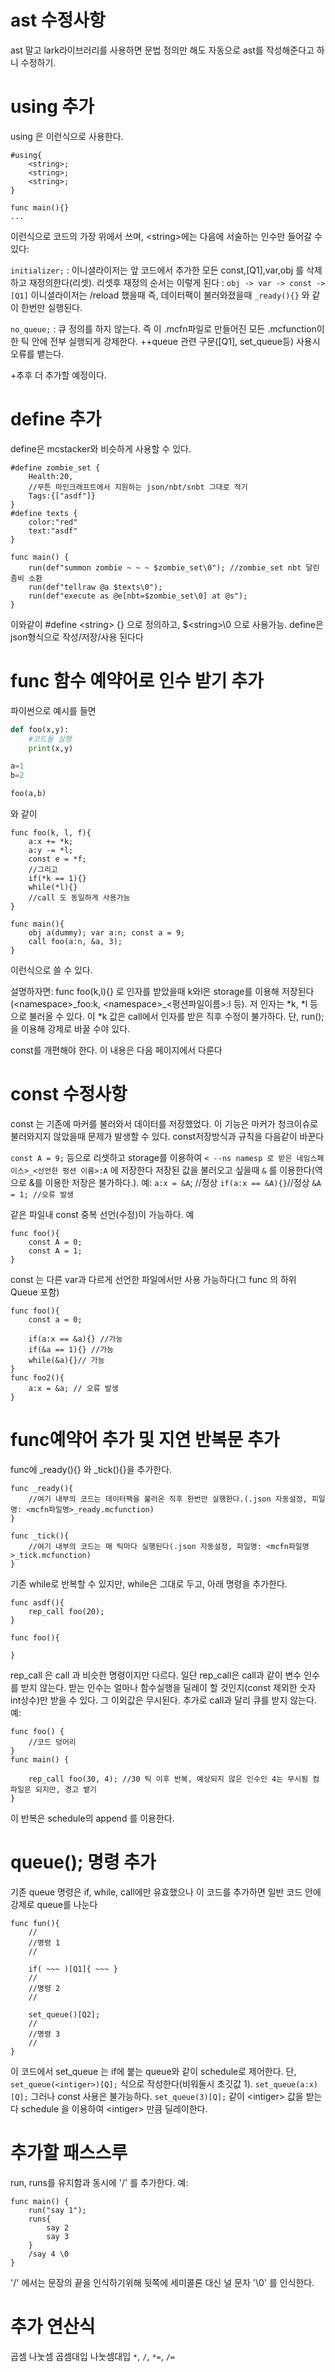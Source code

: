 # ast 수정사항
ast 말고 lark라이브러리를 사용하면 문법 정의만 해도 자동으로 ast를 작성해준다고 하니 수정하기.

# using 추가
using 은 이런식으로 사용한다.
```
#using{
	<string>;
	<string>;
	<string>;
}

func main(){}
...
```
이런식으로 코드의 가장 위에서 쓰며, \<string\>에는 다음에 서술하는 인수만 들어갈 수 있다:

`initializer;` : 이니셜라이저는 앞 코드에서 추가한 모든 const,\[Q1\],var,obj 를 삭제하고 재정의한다(리셋). 리셋후 재정의 순서는 이렇게 된다 : `obj -> var -> const -> [Q1]`  이니셜라이저는 /reload 했을때 즉, 데이터팩이 불러와졌을때 `_ready(){}` 와 같이 한번만 실행된다.

`no_queue;` : 큐 정의를 하지 않는다. 즉 이 .mcfn파일로 만들어진 모든 .mcfunction이 한 틱 안에 전부 실행되게 강제한다. ++queue 관련 구문(\[Q1\], set_queue등) 사용시 오류를 뱉는다.

+추후 더 추가할 예정이다.

# define 추가
define은 mcstacker와 비슷하게 사용할 수 있다.
```
#define zombie_set {
	Health:20,
	//무튼 마인크래프트에서 지원하는 json/nbt/snbt 그대로 적기
	Tags:{["asdf"]}
}
#define texts {
	color:"red"
	text:"asdf"
}

func main() {
	run(def"summon zombie ~ ~ ~ $zombie_set\0"); //zombie_set nbt 달린 좀비 소환
	run(def"tellraw @a $texts\0");
	run(def"execute as @e[nbt=$zombie_set\0] at @s");
}
```

이와같이 \#define \<string\> {} 으로 정의하고, $\<string\>\\0 으로 사용가능.
define은 json형식으로 작성/저장/사용 된다다


# func 함수 예약어로 인수 받기 추가
파이썬으로 예시를 들면
```py
def foo(x,y):
	#코드들 실행
	print(x,y)

a=1
b=2

foo(a,b)
```
와 같이

```mcfn
func foo(k, l, f){
	a:x += *k;
	a:y -= *l;
	const e = *f;
	//그리고
	if(*k == 1){}
	while(*l){}
	//call 도 동일하게 사용가능
}

func main(){
	obj a(dummy); var a:n; const a = 9;
	call foo(a:n, &a, 3);
}
```
이런식으로 쓸 수 있다.

설명하자면:
func foo(k,l){} 로 인자를 받았을때 k와l은 storage를 이용해 저장된다(\<namespace\>\_foo:k, \<namespace\>\_\<펑션파일이름\>:l 등).
저 인자는 \*k, \*l 등으로 불러올 수 있다. 이 \*k 값은 call에서 인자를 받은 직후 수정이 불가하다. 단, run(); 을 이용해 강제로 바꿀 수야 있다.

const를 개편해야 한다. 이 내용은 다음 페이지에서 다룬다

# const 수정사항
const 는 기존에 마커를 불러와서 데이터를 저장했었다. 이 기능은 마커가 청크이슈로 불러와지지 않았을때 문제가 발생할 수 있다. const저장방식과 규칙을 다음같이 바꾼다

`const A = 9;` 등으로 리셋하고 storage를 이용하여 `< --ns namesp 로 받은 네임스페이스>_<선언한 펑션 이름>:A` 에 저장한다
저장된 값을 불러오고 싶을때 `&` 를 이용한다(역으로 &를 이용한 저장은 불가하다.). 예:
`a:x = &A`; //정상
`if(a:x == &A){}`//정상
`&A = 1; //오류 발생`

같은 파일내 const 중복 선언(수정)이 가능하다. 예
```mcfn
func foo(){
	const A = 0;
	const A = 1;
}
```
const 는 다른 var과 다르게 선언한 파일에서만 사용 가능하다(그 func 의 하위 Queue 포함)
```mcfn
func foo(){
	const a = 0;
	
	if(a:x == &a){} //가능
	if(&a == 1){} //가능
	while(&a){}// 가능
}
func foo2(){
	a:x = &a; // 오류 발생
}
```

# func예약어 추가 및 지연 반복문 추가
func에 \_ready(){} 와 \_tick(){}을 추가한다.
```test.mcfn
func _ready(){
	//여기 내부의 코드는 데이터팩을 불러온 직후 한번만 실행한다.(.json 자동설정, 피일명: <mcfn파일명>_ready.mcfunction)
}

func _tick(){
	//여기 내부의 코드는 매 틱마다 실행된다(.json 자동설정, 파일명: <mcfn파일명>_tick.mcfunction)
}
```

기존 while로 반복할 수 있지만, while은 그대로 두고, 아래 명령을 추가한다.
```mcfn
func asdf(){
	rep_call foo(20);
}

func foo(){

}
```
rep_call 은 call 과 비슷한 명령이지만 다르다. 일단 rep_call은 call과 같이 변수 인수를 받지 않는다. 받는 인수는 얼마나 함수실행을 딜레이 할 것인지(const 제외한 숫자int상수)만 받을 수 있다. 그 이외값은 무시된다. 추가로 call과 달리 큐를 받지 않는다. 예:
```mcfn
func foo() {
	//코드 덩어리
}
func main() {
	
	rep_call foo(30, 4); //30 틱 이후 반복, 예상되지 않은 인수인 4는 무시됨 컴파일은 되지만, 경고 뱉기
}
```
이 반복은 schedule의 append 를 이용한다.

# queue(); 명령 추가

기존 queue 명령은 if, while, call에만 유효했으나
이 코드를 추가하면 일반 코드 안에 강제로 queue를 나눈다
```mcfn
func fun(){
	//
	//명령 1
	//
	
	if( ~~~ )[Q1]{ ~~~ }
	//
	//명령 2
	//
	
	set_queue()[Q2];
	//
	//명령 3
	//
}

```
이 코드에서 set_queue 는 if에 붙는 queue와 같이 schedule로 제어한다. 단,
`set_queue(<intiger>)[Q];` 식으로 작성한다(비워둘시 초깃값 1).
`set_queue(a:x)[Q];`  그러나 const 사용은 불가능하다.
`set_queue(3)[Q];` 같이 \<intiger\> 값을 받는다 schedule 을 이용하여 \<intiger\> 만큼 딜레이한다.

# 추가할 패스스루
run, runs를 유지함과 동시에 '/' 를 추가한다. 예:
```mcfn
func main() {
	run("say 1");
	runs{
		say 2
		say 3
	}
	/say 4 \0
}
```
'/' 에서는 문장의 끝을 인식하기위해 뒷쪽에 세미콜론 대신 널 문자 '\0' 를 인식한다.

# 추가 연산식
곱셈 나눗셈 곱셈대입 나눗셈대입
`*`, `/`, `*=`, `/=`
